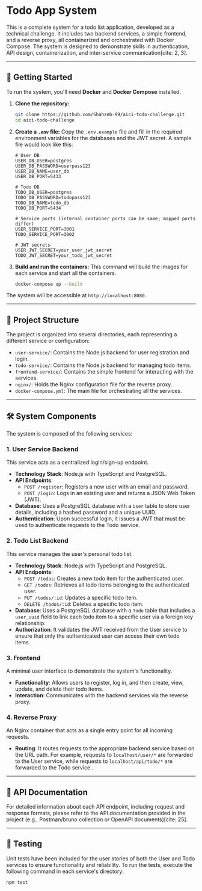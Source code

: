 # Todo App System

This is a complete system for a todo list application, developed as a technical challenge. It includes two backend services, a simple frontend, and a reverse proxy, all containerized and orchestrated with Docker Compose. The system is designed to demonstrate skills in authentication, API design, containerization, and inter-service communication[cite: 2, 3].

***

## 🚀 Getting Started

To run the system, you'll need **Docker** and **Docker Compose** installed.

1.  **Clone the repository:**
    ```sh
    git clone https://github.com/Shahzeb-99/aici-todo-challenge.git
    cd aici-todo-challenge
    ```

2.  **Create a `.env` file:**
    Copy the `.env.example` file and fill in the required environment variables for the databases and the JWT secret. A sample file would look like this:
    ```env
    # User DB
    USER_DB_USER=postgres
    USER_DB_PASSWORD=userpass123
    USER_DB_NAME=user_db
    USER_DB_PORT=5433
    
    # Todo DB
    TODO_DB_USER=postgres
    TODO_DB_PASSWORD=todopass123
    TODO_DB_NAME=todo_db
    TODO_DB_PORT=5434
    
    # Service ports (internal container ports can be same; mapped ports differ)
    USER_SERVICE_PORT=3001
    TODO_SERVICE_PORT=3002
    
    # JWT secrets
    USER_JWT_SECRET=your_user_jwt_secret
    TODO_JWT_SECRET=your_todo_jwt_secret
    ```

3.  **Build and run the containers:**
    This command will build the images for each service and start all the containers.
    ```sh
    docker-compose up --build
    ```

The system will be accessible at `http://localhost:8080`.

***

## 📂 Project Structure

The project is organized into several directories, each representing a different service or configuration:

* `user-service/`: Contains the Node.js backend for user registration and login.
* `todo-service/`: Contains the Node.js backend for managing todo items.
* `frontend-service/`: Contains the simple frontend for interacting with the services.
* `nginx/`: Holds the Nginx configuration file for the reverse proxy.
* `docker-compose.yml`: The main file for orchestrating all the services.

***

## 🛠️ System Components

The system is composed of the following services:

### 1. User Service Backend

This service acts as a centralized login/sign-up endpoint.

* **Technology Stack**: Node.js with TypeScript and PostgreSQL.
* **API Endpoints**:
    * `POST /register`: Registers a new user with an email and password.
    * `POST /login`: Logs in an existing user and returns a JSON Web Token (JWT).
* **Database**: Uses a PostgreSQL database with a `User` table to store user details, including a hashed password and a unique UUID.
* **Authentication**: Upon successful login, it issues a JWT that must be used to authenticate requests to the Todo service.

### 2. Todo List Backend

This service manages the user's personal todo list.

* **Technology Stack**: Node.js with TypeScript and PostgreSQL.
* **API Endpoints**:
    * `POST /todos`: Creates a new todo item for the authenticated user.
    * `GET /todos`: Retrieves all todo items belonging to the authenticated user.
    * `PUT /todos/:id`: Updates a specific todo item.
    * `DELETE /todos/:id`: Deletes a specific todo item.
* **Database**: Uses a PostgreSQL database with a `Todo` table that includes a `user_uuid` field to link each todo item to a specific user via a foreign key relationship.
* **Authorization**: It validates the JWT received from the User service to ensure that only the authenticated user can access their own todo items.

### 3. Frontend

A minimal user interface to demonstrate the system's functionality.

* **Functionality**: Allows users to register, log in, and then create, view, update, and delete their todo items.
* **Interaction**: Communicates with the backend services via the reverse proxy.

### 4. Reverse Proxy

An Nginx container that acts as a single entry point for all incoming requests.

* **Routing**: It routes requests to the appropriate backend service based on the URL path. For example, requests to `localhost/user/*` are forwarded to the User service, while requests to `localhost/api/todo/*` are forwarded to the Todo service .

***

## 📝 API Documentation

For detailed information about each API endpoint, including request and response formats, please refer to the API documentation provided in the project (e.g., Postman/bruno collection or OpenAPI documents)[cite: 25].

***

## 🧪 Testing

Unit tests have been included for the user stories of both the User and Todo services to ensure functionality and reliability. To run the tests, execute the following command in each service's directory:

```sh
npm test
```
